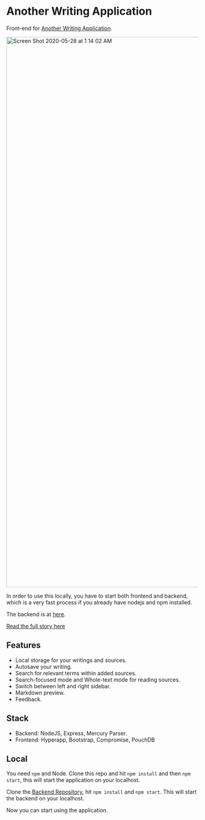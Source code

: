 # Another Writing Application

Front-end for [Another Writing Application](https://another-writing-application.netlify.app/). 

<img width="1438" alt="Screen Shot 2020-05-28 at 1 14 02 AM" src="https://user-images.githubusercontent.com/16775806/83236444-bc675180-a1bd-11ea-92fe-398a214aefcd.png">


In order to use this locally, you have to start both frontend and backend, which is a very fast process if you already have nodejs and npm installed. 

The backend is at [here](https://github.com/minhthanh3145/Another-Writing-Application-Backend). 

[Read the full story here](https://dafuqisthatblog.wordpress.com/2020/05/27/why-i-built-another-writing-application/)



## Features
- Local storage for your writings and sources.
- Autosave your writing.
- Search for relevant terms within added sources.
- Search-focused mode and Whole-text mode for reading sources.
- Switch between left and right sidebar.
- Markdown preview.
- Feedback.

## Stack

- Backend: NodeJS, Express, Mercury Parser.
- Frontend: Hyperapp, Bootstrap, Compromise, PouchDB

## Local

You need `npm` and Node. Clone this repo and hit `npm install` and then `npm start`, this will start the application on your localhost.

Clone the [Backend Repository](https://github.com/minhthanh3145/Another-Writing-Application-Backend), hit `npm install` and `npm start`. This will start the backend on your localhost.

Now you can start using the application.
